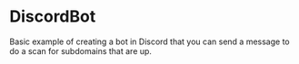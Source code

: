 # DiscordBot

Basic example of creating a bot in Discord that you can send a message to do a scan for subdomains that are up.
